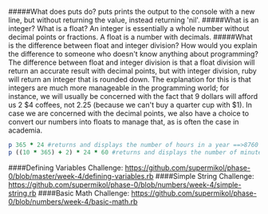 #####What does puts do?
puts prints the output to the console with a new line, but without returning the value, instead returning 'nil'.
#####What is an integer? What is a float?
An integer is essentially a whole number without decimal points or fractions. A float is a number with decimals.
#####What is the difference between float and integer division? How would you explain the difference to someone who doesn't know anything about programming?
The difference between float and integer division is that a float division will return an accurate result with decimal points, but with integer division, ruby will return an integer that is rounded down.
The explanation for this is that integers are much more manageable in the programming world; for instance, we will usually be concerned with the fact that 9 dollars will afford us 2 $4 coffees, not 2.25 (because we can't buy a quarter cup with $1). In case we are concerned with the decimal points, we also have a choice to convert our numbers into floats to manage that, as is often the case in academia.

```ruby
p 365 * 24 #returns and displays the number of hours in a year ==>8760
p ((10 * 365) + 2) * 24 * 60 #returns and displays the number of minutes in a decade, including two leap days. ==>5258880
```

####Defining Variables Challenge:
https://github.com/supermikol/phase-0/blob/master/week-4/defining-variables.rb
####Simple String Challenge:
https://github.com/supermikol/phase-0/blob/numbers/week-4/simple-string.rb
####Basic Math Challenge:
https://github.com/supermikol/phase-0/blob/numbers/week-4/basic-math.rb